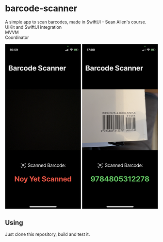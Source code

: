 # barcode-scanner
A simple app to scan barcodes, made in SwiftUI - Sean Allen's course.  
UIKit and SwiftUI integration  
MVVM  
Coordinator  

<p float="left">
<img src="BarcodeScanner/Screenshots/image1.PNG" width="250">
<img src="BarcodeScanner/Screenshots/image2.PNG" width="250">
</p>

## Using
Just clone this repository, build and test it.
